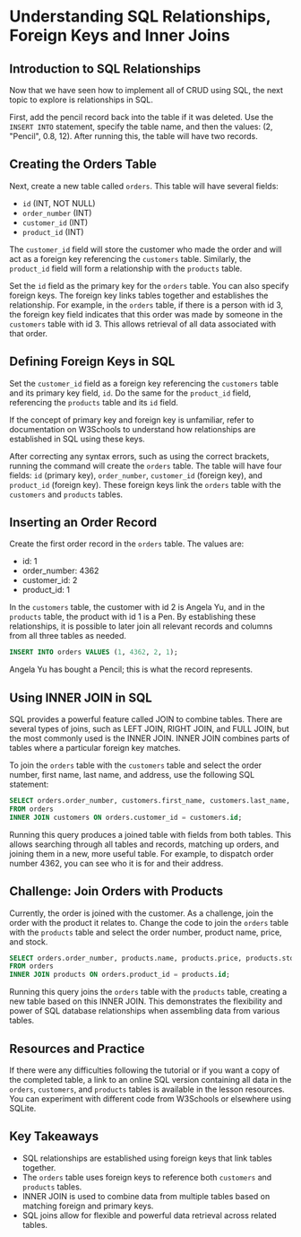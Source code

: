 # Understanding SQL Relationships, Foreign Keys and Inner Joins

## Introduction to SQL Relationships

Now that we have seen how to implement all of CRUD using SQL, the next topic to explore is relationships in SQL.

First, add the pencil record back into the table if it was deleted. Use the `INSERT INTO` statement, specify the table name, and then the values: (2, "Pencil", 0.8, 12). After running this, the table will have two records.

## Creating the Orders Table

Next, create a new table called `orders`. This table will have several fields:

- `id` (INT, NOT NULL)
- `order_number` (INT)
- `customer_id` (INT)
- `product_id` (INT)

The `customer_id` field will store the customer who made the order and will act as a foreign key referencing the `customers` table. Similarly, the `product_id` field will form a relationship with the `products` table.

Set the `id` field as the primary key for the `orders` table. You can also specify foreign keys. The foreign key links tables together and establishes the relationship. For example, in the `orders` table, if there is a person with id 3, the foreign key field indicates that this order was made by someone in the `customers` table with id 3. This allows retrieval of all data associated with that order.

## Defining Foreign Keys in SQL

Set the `customer_id` field as a foreign key referencing the `customers` table and its primary key field, `id`. Do the same for the `product_id` field, referencing the `products` table and its `id` field.

If the concept of primary key and foreign key is unfamiliar, refer to documentation on W3Schools to understand how relationships are established in SQL using these keys.

After correcting any syntax errors, such as using the correct brackets, running the command will create the `orders` table. The table will have four fields: `id` (primary key), `order_number`, `customer_id` (foreign key), and `product_id` (foreign key). These foreign keys link the `orders` table with the `customers` and `products` tables.

## Inserting an Order Record

Create the first order record in the `orders` table. The values are:

- id: 1
- order_number: 4362
- customer_id: 2
- product_id: 1

In the `customers` table, the customer with id 2 is Angela Yu, and in the `products` table, the product with id 1 is a Pen. By establishing these relationships, it is possible to later join all relevant records and columns from all three tables as needed.

```sql
INSERT INTO orders VALUES (1, 4362, 2, 1);
```

Angela Yu has bought a Pencil; this is what the record represents.

## Using INNER JOIN in SQL

SQL provides a powerful feature called JOIN to combine tables. There are several types of joins, such as LEFT JOIN, RIGHT JOIN, and FULL JOIN, but the most commonly used is the INNER JOIN. INNER JOIN combines parts of tables where a particular foreign key matches.

To join the `orders` table with the `customers` table and select the order number, first name, last name, and address, use the following SQL statement:

```sql
SELECT orders.order_number, customers.first_name, customers.last_name, customers.address
FROM orders
INNER JOIN customers ON orders.customer_id = customers.id;
```

Running this query produces a joined table with fields from both tables. This allows searching through all tables and records, matching up orders, and joining them in a new, more useful table. For example, to dispatch order number 4362, you can see who it is for and their address.

## Challenge: Join Orders with Products

Currently, the order is joined with the customer. As a challenge, join the order with the product it relates to. Change the code to join the `orders` table with the `products` table and select the order number, product name, price, and stock.

```sql
SELECT orders.order_number, products.name, products.price, products.stock
FROM orders
INNER JOIN products ON orders.product_id = products.id;
```

Running this query joins the `orders` table with the `products` table, creating a new table based on this INNER JOIN. This demonstrates the flexibility and power of SQL database relationships when assembling data from various tables.

## Resources and Practice

If there were any difficulties following the tutorial or if you want a copy of the completed table, a link to an online SQL version containing all data in the `orders`, `customers`, and `products` tables is available in the lesson resources. You can experiment with different code from W3Schools or elsewhere using SQLite.

## Key Takeaways

- SQL relationships are established using foreign keys that link tables together.
- The `orders` table uses foreign keys to reference both `customers` and `products` tables.
- INNER JOIN is used to combine data from multiple tables based on matching foreign and primary keys.
- SQL joins allow for flexible and powerful data retrieval across related tables.
